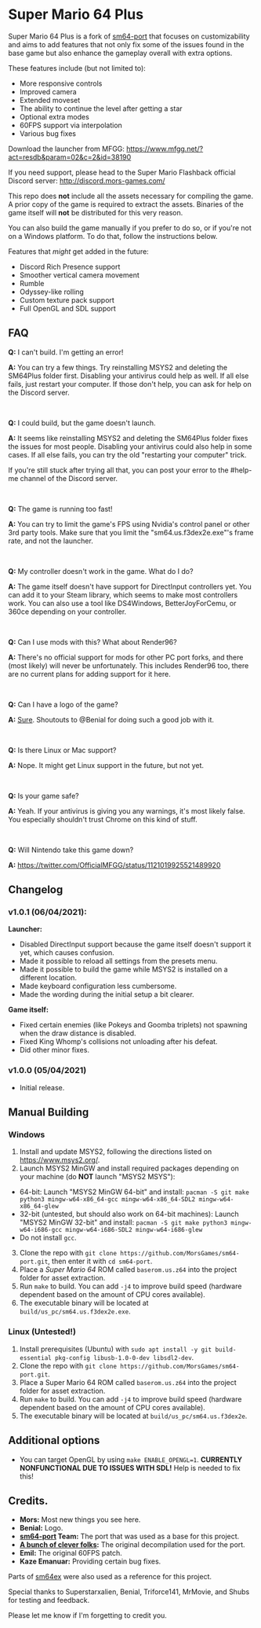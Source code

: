 # Super Mario 64 Plus

Super Mario 64 Plus is a fork of [sm64-port](https://github.com/sm64-port/sm64-port) that focuses on customizability and aims to add features that not only fix some of the issues found in the base game but also enhance the gameplay overall with extra options.

These features include (but not limited to):
- More responsive controls
- Improved camera
- Extended moveset
- The ability to continue the level after getting a star
- Optional extra modes
- 60FPS support via interpolation
- Various bug fixes

Download the launcher from MFGG: https://www.mfgg.net/?act=resdb&param=02&c=2&id=38190

If you need support, please head to the Super Mario Flashback official Discord server: http://discord.mors-games.com/

This repo does **not** include all the assets necessary for compiling the game. A prior copy of the game is required to extract the assets. Binaries of the game itself will **not** be distributed for this very reason.

You can also build the game manually if you prefer to do so, or if you're not on a Windows platform. To do that, follow the instructions below.

Features that _might_ get added in the future:
- Discord Rich Presence support
- Smoother vertical camera movement
- Rumble
- Odyssey-like rolling
- Custom texture pack support
- Full OpenGL and SDL support

## FAQ

**Q:** I can't build. I'm getting an error!

**A:** You can try a few things. Try reinstalling MSYS2 and deleting the SM64Plus folder first. Disabling your antivirus could help as well. If all else fails, just restart your computer. If those don't help, you can ask for help on the Discord server.

<br>

**Q:** I could build, but the game doesn't launch.

**A:** It seems like reinstalling MSYS2 and deleting the SM64Plus folder fixes the issues for most people. Disabling your antivirus could also help in some cases. If all else fails, you can try the old "restarting your computer" trick.

If you're still stuck after trying all that, you can post your error to the #help-me channel of the Discord server.

<br>

**Q:** The game is running too fast!

**A:** You can try to limit the game's FPS using Nvidia's control panel or other 3rd party tools. Make sure that you limit the "sm64.us.f3dex2e.exe"'s frame rate, and not the launcher.

<br>

**Q:** My controller doesn't work in the game. What do I do?

**A:** The game itself doesn't have support for DirectInput controllers yet. You can add it to your Steam library, which seems to make most controllers work. You can also use a tool like DS4Windows, BetterJoyForCemu, or 360ce depending on your controller.

<br>

**Q:** Can I use mods with this? What about Render96?

**A:** There's no official support for mods for other PC port forks, and there (most likely) will never be unfortunately. This includes Render96 too, there are no current plans for adding support for it here.

<br>

**Q:** Can I have a logo of the game?

**A:** [Sure](https://cdn.discordapp.com/attachments/828684639618203688/828756298643931176/sm64plus-centred.png). Shoutouts to @Benial for doing such a good job with it.

<br>

**Q:** Is there Linux or Mac support?

**A:** Nope. It might get Linux support in the future, but not yet.

<br>

**Q:** Is your game safe?

**A:** Yeah. If your antivirus is giving you any warnings, it's most likely false. You especially shouldn't trust Chrome on this kind of stuff.

<br>

**Q:** Will Nintendo take this game down?

**A:** https://twitter.com/OfficialMFGG/status/1121019925521489920

## Changelog

### v1.0.1 (06/04/2021):
**Launcher:**
- Disabled DirectInput support because the game itself doesn't support it yet, which causes confusion.
- Made it possible to reload all settings from the presets menu.
- Made it possible to build the game while MSYS2 is installed on a different location.
- Made keyboard configuration less cumbersome.
- Made the wording during the initial setup a bit clearer.

**Game itself:**
- Fixed certain enemies (like Pokeys and Goomba triplets) not spawning when the draw distance is disabled.
- Fixed King Whomp's collisions not unloading after his defeat.
- Did other minor fixes.

### v1.0.0 (05/04/2021)
- Initial release.

## Manual Building

### Windows

1. Install and update MSYS2, following the directions listed on https://www.msys2.org/.
2. Launch MSYS2 MinGW and install required packages depending on your machine (do **NOT** launch "MSYS2 MSYS"):
  * 64-bit: Launch "MSYS2 MinGW 64-bit" and install: `pacman -S git make python3 mingw-w64-x86_64-gcc mingw-w64-x86_64-SDL2 mingw-w64-x86_64-glew`
  * 32-bit (untested, but should also work on 64-bit machines): Launch "MSYS2 MinGW 32-bit" and install: `pacman -S git make python3 mingw-w64-i686-gcc mingw-w64-i686-SDL2 mingw-w64-i686-glew`
  * Do not install `gcc`.
3. Clone the repo with `git clone https://github.com/MorsGames/sm64-port.git`, then enter it with `cd sm64-port`.
4. Place a *Super Mario 64* ROM called `baserom.us.z64` into the project folder for asset extraction.
5. Run `make` to build. You can add `-j4` to improve build speed (hardware dependent based on the amount of CPU cores available).
6. The executable binary will be located at `build/us_pc/sm64.us.f3dex2e.exe`.

### Linux (Untested!)

1. Install prerequisites (Ubuntu) with `sudo apt install -y git build-essential pkg-config libusb-1.0-0-dev libsdl2-dev`.
2. Clone the repo with `git clone https://github.com/MorsGames/sm64-port.git`.
3. Place a Super Mario 64 ROM called `baserom.us.z64` into the project folder for asset extraction.
5. Run `make` to build. You can add `-j4` to improve build speed (hardware dependent based on the amount of CPU cores available).
5. The executable binary will be located at `build/us_pc/sm64.us.f3dex2e`.

## Additional options

* You can target OpenGL by using `make ENABLE_OPENGL=1`. **CURRENTLY NONFUNCTIONAL DUE TO ISSUES WITH SDL!** Help is needed to fix this!

## Credits.
- **Mors:** Most new things you see here.
- **Benial:** Logo.
- **[sm64-port](https://github.com/sm64-port/sm64-port) Team:** The port that was used as a base for this project.
- **[A bunch of clever folks](https://github.com/n64decomp/sm64):** The original decompilation used for the port.
- **Emil:** The original 60FPS patch.
- **Kaze Emanuar:** Providing certain bug fixes.

Parts of [sm64ex](https://github.com/sm64pc/sm64ex) were also used as a reference for this project.

Special thanks to Superstarxalien, Benial, Triforce141, MrMovie, and Shubs for testing and feedback.

Please let me know if I'm forgetting to credit you.

